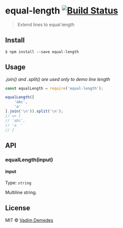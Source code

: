 # equal-length [![Build Status](https://travis-ci.org/vadimdemedes/equal-length.svg?branch=master)](https://travis-ci.org/vadimdemedes/equal-length)

> Extend lines to equal length


## Install

```
$ npm install --save equal-length
```


## Usage

*.join() and .split() are used only to demo line length*

```js
const equalLength = require('equal-length');

equalLength([
	'abc',
	'a'
].join('\n')).split('\n');
// => [
// 'abc',
// 'a  '
// ]
```


## API

### equalLength(input)

#### input

Type: `string`

Multiline string.


## License

MIT © [Vadim Demedes](https://github.com/vadimdemedes)
